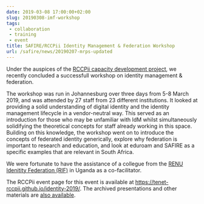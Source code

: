```yaml
---
date: 2019-03-08 17:00:00+02:00
slug: 20190308-imf-workshop
tags:
 - collaboration
 - training
 - event
title: SAFIRE/RCCPii Identity Management & Federation Workshop
url: /safire/news/20190207-mrps-updated
---
```


Under the auspices of the [RCCPii capacity development project](https://tenet-rccpii.github.io/rccpii-2018/), we
recently concluded a successfull workshop on identity management & federation.<!--more-->

The workshop was run in Johannesburg over three days from 5-8 March 2019, and was attended by 27 staff from 23 different
institutions. It looked at providing a solid understanding of digital identity and the identity management lifecycle in
a vendor-neutral way. This served as an introduction for
those who may be unfamiliar with IdM whilst simultaneously solidifying the theoretical concepts for staff already
working in  this space. Building on this knowledge, the workshop went on to introduce the concepts of federated identity
generically, explore why federation is important to research and education, and look at eduroam and SAFIRE as a
specific examples that are relevant in South Africa.

We were fortunate to have the assistance of a collegue from the [RENU Idenitity Federation (RIF)](https://rif.renu.ac.ug/)
in Uganda as a co-facilitator.

The RCCPii event page for this event is available at <https://tenet-rccpii.github.io/identity-2019/>. The archived
presentations and other materials are [also available](https://tenet-rccpii.github.io/identity-2019/archive/).